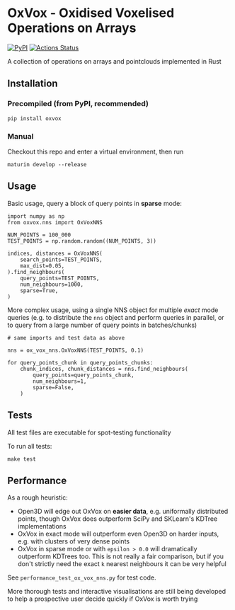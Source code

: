 # OxVox - **Ox**idised **Vox**elised Operations on Arrays

[![PyPI](https://img.shields.io/pypi/v/cibuildwheel.svg)](https://pypi.org/project/oxvox/)
[![Actions Status](https://github.com/hacmorgan/oxvox/workflows/CI/badge.svg)](https://github.com/hacmorgan/oxvox/actions)

A collection of operations on arrays and pointclouds implemented in Rust


## Installation
### Precompiled (from PyPI, recommended)
```
pip install oxvox
```

### Manual
Checkout this repo and enter a virtual environment, then run
```
maturin develop --release
```


## Usage
Basic usage, query a block of query points in **sparse** mode:
```
import numpy as np
from oxvox.nns import OxVoxNNS

NUM_POINTS = 100_000
TEST_POINTS = np.random.random((NUM_POINTS, 3))

indices, distances = OxVoxNNS(
    search_points=TEST_POINTS,
    max_dist=0.05,
).find_neighbours(
    query_points=TEST_POINTS,
    num_neighbours=1000,
    sparse=True,
)
```

More complex usage, using a single NNS object for multiple *exact* mode queries (e.g. to distribute the `nns` object and perform queries in parallel, or to query from a large number of query points in batches/chunks)
```
# same imports and test data as above

nns = ox_vox_nns.OxVoxNNS(TEST_POINTS, 0.1)

for query_points_chunk in query_points_chunks:
    chunk_indices, chunk_distances = nns.find_neighbours(
        query_points=query_points_chunk,
        num_neighbours=1,
        sparse=False,
    )
```


## Tests
All test files are executable for spot-testing functionality

To run all tests:
```
make test
```


## Performance
As a rough heuristic:

- Open3D will edge out OxVox on **easier data**, e.g. uniformally distributed points, though OxVox does outperform SciPy and SKLearn's KDTree implementations
- OxVox in exact mode will outperform even Open3D on harder inputs, e.g. with clusters of very dense points
- OxVox in sparse mode or with `epsilon > 0.0` will dramatically outperform KDTrees too. This is not really a fair comparison, but if you don't strictly need the exact `k` nearest neighbours it can be very helpful

See `performance_test_ox_vox_nns.py` for test code.

More thorough tests and interactive visualisations are still being developed to help a prospective user decide quickly if OxVox is worth trying
